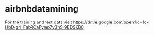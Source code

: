 # airbnbdatamining
For the training and test data visit https://drive.google.com/open?id=1c-HbD-g4_FabRCaFymp7v3hS-9EDSKB0
